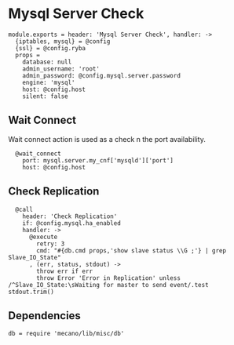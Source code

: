 
# Mysql Server Check

    module.exports = header: 'Mysql Server Check', handler: ->
      {iptables, mysql} = @config
      {ssl} = @config.ryba
      props =
        database: null
        admin_username: 'root'
        admin_password: @config.mysql.server.password
        engine: 'mysql'
        host: @config.host
        silent: false

## Wait Connect
Wait connect action is used as a check n the port availability.

      @wait_connect
        port: mysql.server.my_cnf['mysqld']['port']
        host: @config.host

## Check Replication

      @call 
        header: 'Check Replication'
        if: @config.mysql.ha_enabled
        handler: ->
          @execute
            retry: 3
            cmd: "#{db.cmd props,'show slave status \\G ;'} | grep Slave_IO_State"
          , (err, status, stdout) ->
            throw err if err
            throw Error 'Error in Replication' unless /^Slave_IO_State:\sWaiting for master to send event/.test stdout.trim()

## Dependencies

    db = require 'mecano/lib/misc/db'
